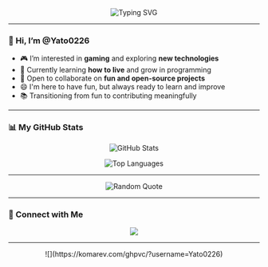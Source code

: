 <div align="center">
  <img src="https://readme-typing-svg.demolab.com/?lines=Hello!;I'm%20Yato0226;Welcome%20to%20my%20profile!&font=Fira%20Code&size=30&duration=3000&center=true&vCenter=true&width=500&height=60&color=f7df1e&loop=true" alt="Typing SVG"/>
</div>

---

### 👋 Hi, I’m @Yato0226

- 🎮 I’m interested in **gaming** and exploring **new technologies**
- 🌱 Currently learning **how to live** and grow in programming
- 🤝 Open to collaborate on **fun and open-source projects**
- 😄 I'm here to have fun, but always ready to learn and improve
- 📚 Transitioning from fun to contributing meaningfully

---

### 📊 My GitHub Stats

<div align="center">

![GitHub Stats](https://github-readme-stats.vercel.app/api?username=Yato0226&show_icons=true&theme=dark&include_all_commits=true&count_private=true)  

![Top Languages](https://github-readme-stats.vercel.app/api/top-langs/?username=Yato0226&layout=compact&theme=dark)  

</div>

---

<div align="center">
  <img src="https://quotes-github-readme.vercel.app/api?type=random" alt="Random Quote"/>
</div>

---

### 🔗 Connect with Me

<p align="center">
  <a href="https://github.com/Yato0226">
    <img src="https://img.shields.io/badge/GitHub-100000?style=for-the-badge&logo=github&logoColor=white"/>
  </a>
</p>

---

<p align="center">
  ![](https://komarev.com/ghpvc/?username=Yato0226)
</p>
